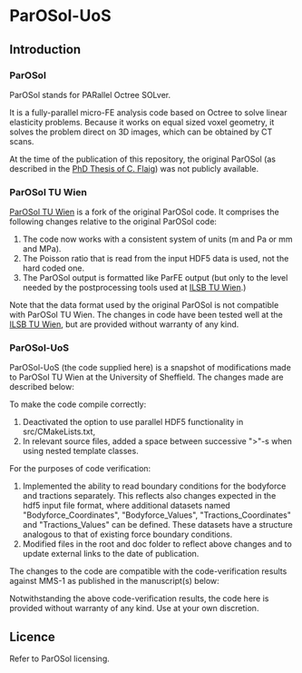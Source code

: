 # ParOSol-UoS

## Introduction ##

### ParOSol ###

ParOSol stands for PARallel Octree SOLver.

It is a fully-parallel micro-FE analysis code based on Octree to
solve linear elasticity problems. Because it works on equal sized 
voxel geometry, it solves the problem direct on 3D images, which 
can be obtained by CT scans.

At the time of the publication of this repository, the original 
ParOSol (as described in the 
[PhD Thesis of C. Flaig](https://doi.org/10.3929/ethz-a-007613965)) 
was not publicly available.

### ParOSol TU Wien ###

[ParOSol TU Wien](https://github.com/reox/parosol-tu-wien) is a 
fork of the original ParOSol code. It comprises the following changes
relative to the original ParOSol code:

1. The code now works with a consistent system of units (m and Pa or 
mm and MPa).
2. The Poisson ratio that is read from the input HDF5 data is used, 
not the hard coded one.
3. The ParOSol output is formatted like ParFE output (but only to 
the level needed by the postprocessing tools used at
[ILSB TU Wien](https://www.ilsb.tuwien.ac.at/).)

Note that the data format used by the original ParOSol is not 
compatible with ParOSol TU Wien. The changes in code have been 
tested well at the [ILSB TU Wien](https://www.ilsb.tuwien.ac.at/), 
but are provided without warranty of any kind.

### ParOSol-UoS ###

ParOSol-UoS (the code supplied here) is a snapshot of modifications 
made to ParOSol TU Wien at the University of Sheffield. The changes
made are described below:

To make the code compile correctly:
1. Deactivated the option to use parallel HDF5 functionality in 
src/CMakeLists.txt,
2. In relevant source files, added a space between successive ">"-s 
when using nested template classes.

For the purposes of code verification:
1. Implemented the ability to read boundary conditions for the 
bodyforce and tractions separately. This reflects also changes 
expected in the hdf5 input file format, where additional datasets 
named "Bodyforce_Coordinates", "Bodyforce_Values", 
"Tractions_Coordinates" and "Tractions_Values" can be defined. 
These datasets have a structure analogous to that of existing force 
boundary conditions.
2. Modified files in the root and doc folder to reflect above 
changes and to update external links to the date of publication.

The changes to the code are compatible with the code-verification 
results against MMS-1 as published in the manuscript(s) below:


Notwithstanding the above code-verification results, the code here
is provided without warranty of any kind. Use at your own discretion.

## Licence ##

Refer to ParOSol licensing.
